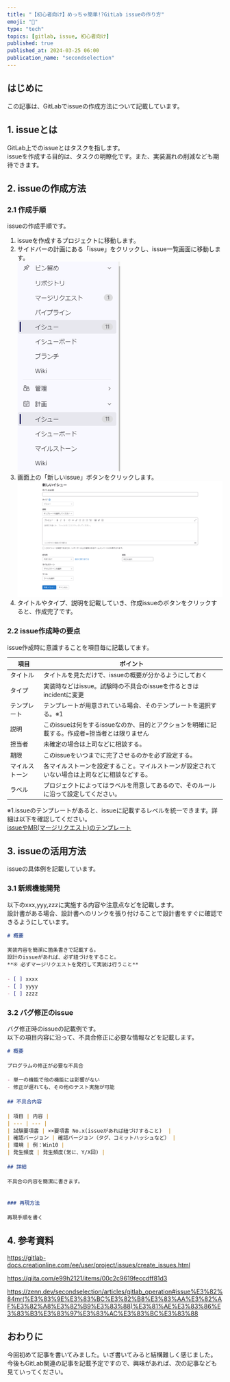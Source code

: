 ```yaml
---
title: "【初心者向け】めっちゃ簡単!?GitLab issueの作り方"
emoji: "🦊"
type: "tech"
topics: [gitlab, issue, 初心者向け]
published: true
published_at: 2024-03-25 06:00
publication_name: "secondselection"
---
```


## はじめに

この記事は、GitLabでissueの作成方法について記載しています。

## 1. issueとは

GitLab上でのissueとはタスクを指します。  
issueを作成する目的は、タスクの明瞭化です。また、実装漏れの削減なども期待できます。  

## 2. issueの作成方法

### 2.1 作成手順

issueの作成手順です。  

1. issueを作成するプロジェクトに移動します。  
2. サイドバーの計画にある「issue」をクリックし、issue一覧画面に移動します。  
![サイドバー](/images/issue/sidebar.png)  
3. 画面上の「新しいissue」ボタンをクリックします。  
![新規issue](/images/issue/create_issue.png)  
4. タイトルやタイプ、説明を記載していき、作成issueのボタンをクリックすると、作成完了です。

### 2.2 issue作成時の要点

issue作成時に意識することを項目毎に記載してます。  

| 項目 | ポイント |
|--|--|
| タイトル | タイトルを見ただけで、issueの概要が分かるようにしておく |
| タイプ | 実装時などはissue。試験時の不具合のissueを作るときはincidentに変更 |
| テンプレート | テンプレートが用意されている場合、そのテンプレートを選択する。※1 |
| 説明 | このissueは何をするissueなのか、目的とアクションを明確に記載する。作成者=担当者とは限りません |
| 担当者 | 未確定の場合は上司などに相談する。 |
| 期限 | このissueをいつまでに完了させるのかを必ず設定する。 |
| マイルストーン | 各マイルストーンを設定すること。マイルストーンが設定されていない場合は上司などに相談などする。 |
| ラベル | プロジェクトによってはラベルを用意してあるので、そのルールに沿って設定してください。 |

※1.issueのテンプレートがあると、issueに記載するレベルを統一できます。詳細は以下を確認してください。  
[issueやMR(マージリクエスト)のテンプレート](https://zenn.dev/secondselection/articles/gitlab_operation#issue%E3%82%84mr(%E3%83%9E%E3%83%BC%E3%82%B8%E3%83%AA%E3%82%AF%E3%82%A8%E3%82%B9%E3%83%88)%E3%81%AE%E3%83%86%E3%83%B3%E3%83%97%E3%83%AC%E3%83%BC%E3%83%88)

## 3. issueの活用方法

issueの具体例を記載しています。  

### 3.1 新規機能開発

以下のxxx,yyy,zzzに実施する内容や注意点などを記載します。  
設計書がある場合、設計書へのリンクを張り付けることで設計書をすぐに確認できるようにしています。  

```markdown
# 概要

実装内容を簡潔に箇条書きで記載する。  
設計のissueがあれば、必ず紐づけをすること。  
**※ 必ずマージリクエストを発行して実装は行うこと**  

- [ ] xxxx
- [ ] yyyy
- [ ] zzzz
```

### 3.2 バグ修正のissue

バグ修正時のissueの記載例です。  
以下の項目内容に沿って、不具合修正に必要な情報などを記載します。

```markdown
# 概要

プログラムの修正が必要な不具合  

- 単一の機能で他の機能には影響がない
- 修正が遅れても、その他のテスト実施が可能

## 不具合内容

| 項目 | 内容 |
| --- | --- |
| 試験要項書 | ××要項書 No.x(issueがあれば紐づけすること)  |
| 確認バージョン | 確認バージョン（タグ、コミットハッシュなど） |
| 環境 | 例：Win10 |
| 発生頻度 | 発生頻度(常に、Y/X回) |

## 詳細

不具合の内容を簡潔に書きます。  


### 再現方法

再現手順を書く

```

## 4. 参考資料

https://gitlab-docs.creationline.com/ee/user/project/issues/create_issues.html

https://qiita.com/e99h2121/items/00c2c9619feccdff81d3

https://zenn.dev/secondselection/articles/gitlab_operation#issue%E3%82%84mr(%E3%83%9E%E3%83%BC%E3%82%B8%E3%83%AA%E3%82%AF%E3%82%A8%E3%82%B9%E3%83%88)%E3%81%AE%E3%83%86%E3%83%B3%E3%83%97%E3%83%AC%E3%83%BC%E3%83%88

## おわりに

今回初めて記事を書いてみました。いざ書いてみると結構難しく感じました。  
今後もGitLab関連の記事を記載予定ですので、興味があれば、次の記事なども見ていってください。  
